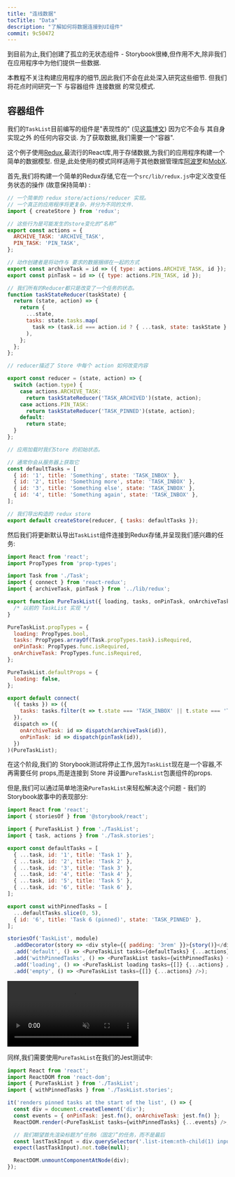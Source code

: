 ```yaml
---
title: "连线数据"
tocTitle: "Data"
description: "了解如何将数据连接到UI组件"
commit: 9c50472
---
```


到目前为止,我们创建了孤立的无状态组件 - Storybook很棒,但作用不大,除非我们在应用程序中为他们提供一些数据. 

本教程不关注构建应用程序的细节,因此我们不会在此处深入研究这些细节. 但我们将花点时间研究一下 与容器组件 连接数据 的常见模式. 

## 容器组件

我们的`TaskList`目前编写的组件是"表现性的" (见[这篇博文](https://medium.com/@dan_abramov/smart-and-dumb-components-7ca2f9a7c7d0)) 因为它不会与 其自身实现之外 的任何内容交谈. 为了获取数据,我们需要一个"容器". 

这个例子使用[Redux](https://redux.js.org/),最流行的React库,用于存储数据,为我们的应用程序构建一个简单的数据模型. 但是,此处使用的模式同样适用于其他数据管理库[阿波罗](https://www.apollographql.com/client/)和[MobX](https://mobx.js.org/). 


首先,我们将构建一个简单的Redux存储,它在一个`src/lib/redux.js`中定义改变任务状态的操作 (故意保持简单) : 

```javascript
// 一个简单的 redux store/actions/reducer 实现。
// 一个真正的应用程序将更复杂，并分为不同的文件.
import { createStore } from 'redux';

// 这些行为是可能发生的store变化的“名称”
export const actions = {
  ARCHIVE_TASK: 'ARCHIVE_TASK',
  PIN_TASK: 'PIN_TASK',
};

// 动作创建者是将动作与 要求的数据捆绑在一起的方式
export const archiveTask = id => ({ type: actions.ARCHIVE_TASK, id });
export const pinTask = id => ({ type: actions.PIN_TASK, id });

// 我们所有的Reducer都只是改变了一个任务的状态。
function taskStateReducer(taskState) {
  return (state, action) => {
    return {
      ...state,
      tasks: state.tasks.map(
        task => (task.id === action.id ? { ...task, state: taskState } : task)
      ),
    };
  };
};

// reducer描述了 Store 中每个 action 如何改变内容

export const reducer = (state, action) => {
  switch (action.type) {
    case actions.ARCHIVE_TASK:
      return taskStateReducer('TASK_ARCHIVED')(state, action);
    case actions.PIN_TASK:
      return taskStateReducer('TASK_PINNED')(state, action);
    default:
      return state;
  }
};

// 应用加载时我们Store 的初始状态。

// 通常你会从服务器上获取它
const defaultTasks = [
  { id: '1', title: 'Something', state: 'TASK_INBOX' },
  { id: '2', title: 'Something more', state: 'TASK_INBOX' },
  { id: '3', title: 'Something else', state: 'TASK_INBOX' },
  { id: '4', title: 'Something again', state: 'TASK_INBOX' },
];

// 我们导出构造的 redux store
export default createStore(reducer, { tasks: defaultTasks });
```

然后我们将更新默认导出`TaskList`组件连接到Redux存储,并呈现我们感兴趣的任务: 

```javascript
import React from 'react';
import PropTypes from 'prop-types';

import Task from './Task';
import { connect } from 'react-redux';
import { archiveTask, pinTask } from '../lib/redux';

export function PureTaskList({ loading, tasks, onPinTask, onArchiveTask }) {
  /* 以前的 TaskList 实现 */
}

PureTaskList.propTypes = {
  loading: PropTypes.bool,
  tasks: PropTypes.arrayOf(Task.propTypes.task).isRequired,
  onPinTask: PropTypes.func.isRequired,
  onArchiveTask: PropTypes.func.isRequired,
};

PureTaskList.defaultProps = {
  loading: false,
};

export default connect(
  ({ tasks }) => ({
    tasks: tasks.filter(t => t.state === 'TASK_INBOX' || t.state === 'TASK_PINNED'),
  }),
  dispatch => ({
    onArchiveTask: id => dispatch(archiveTask(id)),
    onPinTask: id => dispatch(pinTask(id)),
  })
)(PureTaskList);
```

在这个阶段,我们的 Storybook测试将停止工作,因为`TaskList`现在是一个容器,不再需要任何 props,而是连接到 Store 并设置`PureTaskList`包裹组件的props. 


但是,我们可以通过简单地渲染`PureTaskList`来轻松解决这个问题 - 我们的 Storybook故事中的表现部分: 

```javascript
import React from 'react';
import { storiesOf } from '@storybook/react';

import { PureTaskList } from './TaskList';
import { task, actions } from './Task.stories';

export const defaultTasks = [
  { ...task, id: '1', title: 'Task 1' },
  { ...task, id: '2', title: 'Task 2' },
  { ...task, id: '3', title: 'Task 3' },
  { ...task, id: '4', title: 'Task 4' },
  { ...task, id: '5', title: 'Task 5' },
  { ...task, id: '6', title: 'Task 6' },
];

export const withPinnedTasks = [
  ...defaultTasks.slice(0, 5),
  { id: '6', title: 'Task 6 (pinned)', state: 'TASK_PINNED' },
];

storiesOf('TaskList', module)
  .addDecorator(story => <div style={{ padding: '3rem' }}>{story()}</div>)
  .add('default', () => <PureTaskList tasks={defaultTasks} {...actions} />)
  .add('withPinnedTasks', () => <PureTaskList tasks={withPinnedTasks} {...actions} />)
  .add('loading', () => <PureTaskList loading tasks={[]} {...actions} />)
  .add('empty', () => <PureTaskList tasks={[]} {...actions} />);
```

<video autoPlay muted playsInline loop>
  <source
    src="/intro-to-storybook/finished-tasklist-states.mp4"
    type="video/mp4"
  />
</video>

同样,我们需要使用`PureTaskList`在我们的Jest测试中: 

```js
import React from 'react';
import ReactDOM from 'react-dom';
import { PureTaskList } from './TaskList';
import { withPinnedTasks } from './TaskList.stories';

it('renders pinned tasks at the start of the list', () => {
  const div = document.createElement('div');
  const events = { onPinTask: jest.fn(), onArchiveTask: jest.fn() };
  ReactDOM.render(<PureTaskList tasks={withPinnedTasks} {...events} />, div);

  // 我们期望首先渲染标题为“任务6（固定）”的任务，而不是最后
  const lastTaskInput = div.querySelector('.list-item:nth-child(1) input[value="Task 6 (pinned)"]');
  expect(lastTaskInput).not.toBe(null);

  ReactDOM.unmountComponentAtNode(div);
});
```
